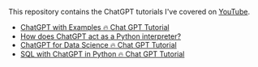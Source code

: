 This repository contains the ChatGPT tutorials I've covered on [YouTube](https://www.youtube.com/playlist?list=PLbQRubTta6ffYpLSVD7cCjj2juFrWSkhc).

- [ChatGPT with Examples 🔥 Chat GPT Tutorial](https://www.youtube.com/watch?v=KVFwByOIPY8)
- [How does ChatGPT act as a Python interpreter?](https://www.youtube.com/watch?v=Y_rIpeVwS5Y&t=8s)
- [ChatGPT for Data Science 🔥 Chat GPT Tutorial](https://www.youtube.com/watch?v=s7h8ntRQUvI)
- [SQL with ChatGPT in Python 🔥 Chat GPT Tutorial](https://www.youtube.com/watch?v=QbPqz8-IqOs)
